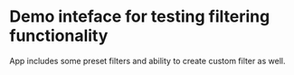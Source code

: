 # Demo inteface for testing filtering functionality

App includes some preset filters and ability to create custom filter as well.
